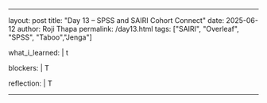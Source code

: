 
---
layout: post
title: "Day 13 – SPSS and SAIRI Cohort Connect"
date: 2025-06-12
author: Roji Thapa
permalink: /day13.html
tags: ["SAIRI", "Overleaf", "SPSS", "Taboo","Jenga"]

what_i_learned: |
   t
 

  
blockers: |
   T


reflection: |
  T


---
